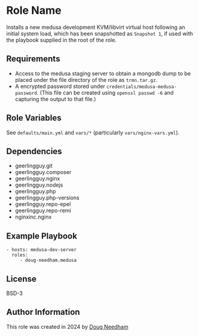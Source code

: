 Role Name
=========

Installs a new medusa development KVM/libvirt virtual host following
an initial system load, which has been snapshotted as `Snapshot 1`, if
used with the playbook supplied in the root of the role.

Requirements
------------

- Access to the medusa staging server to obtain a mongodb dump to be
  placed under the file directory of the role as `trmn.tar.gz`.
- A encrypted password stored under `credentials/medusa-medusa-password`.
  (This file can be created using `openssl passwd -6` and capturing
  the output to that file.)

Role Variables
--------------
See `defaults/main.yml` and `vars/*` (particularly `vars/nginx-vars.yml`).

Dependencies
------------

- geerlingguy.git
- geerlingguy.composer
- geerlingguy.nginx
- geerlingguy.nodejs
- geerlingguy.php
- geerlingguy.php-versions
- geerlingguy.repo-epel
- geerlingguy.repo-remi
- nginxinc.nginx


Example Playbook
----------------

    - hosts: medusa-dev-server
      roles:
         - doug-needham.medusa

License
-------

BSD-3

Author Information
------------------

This role was created in 2024 by [Doug Needham](https://www.ka8zrt.com)